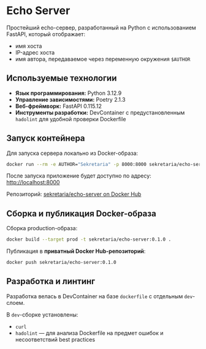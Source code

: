 # Echo Server

Простейший echo-сервер, разработанный на Python с использованием FastAPI, который отображает:

* имя хоста
* IP-адрес хоста
* имя автора, передаваемое через переменную окружения `$AUTHOR`

## Используемые технологии

* **Язык программирования:** Python 3.12.9
* **Управление зависимостями:** Poetry 2.1.3
* **Веб-фреймворк:** FastAPI 0.115.12
* **Инструменты разработки:** DevContainer с предустановленным `hadolint` для удобной проверки Dockerfile

## Запуск контейнера

Для запуска сервера локально из Docker-образа:

```bash
docker run --rm -e AUTHOR="Sekretaria" -p 8000:8000 sekretaria/echo-server:0.1.0
```

После запуска приложение будет доступно по адресу:
[http://localhost:8000](http://localhost:8000)

Репозиторий: [sekretaria/echo-server on Docker Hub](https://hub.docker.com/r/sekretaria/echo-server)

## Сборка и публикация Docker-образа

Сборка production-образа:

```bash
docker build --target prod -t sekretaria/echo-server:0.1.0 .
```

Публикация в **приватный Docker Hub-репозиторий**:

```bash
docker push sekretaria/echo-server:0.1.0
```

## Разработка и линтинг

Разработка велась в DevContainer на базе `dockerfile` с отдельным `dev`-слоем.

В `dev`-сборке установлены:

* `curl`
* `hadolint` — для анализа Dockerfile на предмет ошибок и несоответствий best practices

